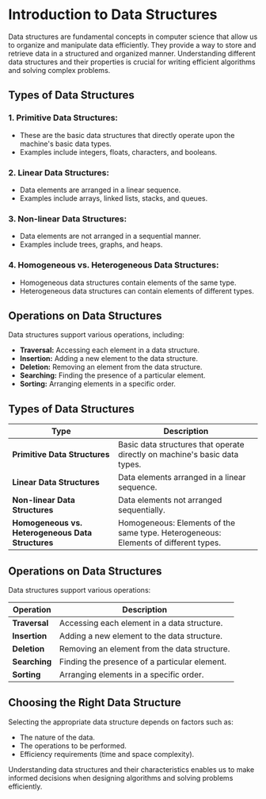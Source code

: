 # Introduction to Data Structures

Data structures are fundamental concepts in computer science that allow us to organize and manipulate data efficiently. They provide a way to store and retrieve data in a structured and organized manner. Understanding different data structures and their properties is crucial for writing efficient algorithms and solving complex problems.

## Types of Data Structures

### 1. **Primitive Data Structures:**
- These are the basic data structures that directly operate upon the machine's basic data types.
- Examples include integers, floats, characters, and booleans.

### 2. **Linear Data Structures:**
- Data elements are arranged in a linear sequence.
- Examples include arrays, linked lists, stacks, and queues.

### 3. **Non-linear Data Structures:**
- Data elements are not arranged in a sequential manner.
- Examples include trees, graphs, and heaps.

### 4. **Homogeneous vs. Heterogeneous Data Structures:**
- Homogeneous data structures contain elements of the same type.
- Heterogeneous data structures can contain elements of different types.

## Operations on Data Structures

Data structures support various operations, including:
- **Traversal:** Accessing each element in a data structure.
- **Insertion:** Adding a new element to the data structure.
- **Deletion:** Removing an element from the data structure.
- **Searching:** Finding the presence of a particular element.
- **Sorting:** Arranging elements in a specific order.


## Types of Data Structures

| Type                      | Description                                                                 |
|---------------------------|-----------------------------------------------------------------------------|
| **Primitive Data Structures** | Basic data structures that operate directly on machine's basic data types.  |
| **Linear Data Structures**    | Data elements arranged in a linear sequence.                                |
| **Non-linear Data Structures**| Data elements not arranged sequentially.                                    |
| **Homogeneous vs. Heterogeneous Data Structures** | Homogeneous: Elements of the same type. Heterogeneous: Elements of different types. |



## Operations on Data Structures

Data structures support various operations:

| Operation   | Description                                                     |
|-------------|-----------------------------------------------------------------|
| **Traversal**  | Accessing each element in a data structure.                     |
| **Insertion** | Adding a new element to the data structure.                     |
| **Deletion**  | Removing an element from the data structure.                    |
| **Searching** | Finding the presence of a particular element.                   |
| **Sorting**   | Arranging elements in a specific order.                        |


## Choosing the Right Data Structure

Selecting the appropriate data structure depends on factors such as:
- The nature of the data.
- The operations to be performed.
- Efficiency requirements (time and space complexity).

Understanding data structures and their characteristics enables us to make informed decisions when designing algorithms and solving problems efficiently.
